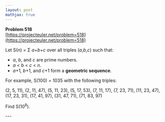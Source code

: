 ```yaml
---
layout: post
mathjax: true
---
```

**Problem 518**  
[https://projecteuler.net/problem=518](https://projecteuler.net/problem=518)

<p>Let S(<var>n</var>) = Σ <var>a</var>+<var>b</var>+<var>c</var> over all triples (<var>a</var>,<var>b</var>,<var>c</var>) such that:</p>

<ul style="list-style-type:disc;"><li><var>a</var>, <var>b</var>, and <var>c</var> are prime numbers.</li>
<li><var>a</var> &lt; <var>b</var> &lt; <var>c</var> &lt; <var>n</var>.</li>
<li><var>a</var>+1, <var>b</var>+1, and <var>c</var>+1 form a <b>geometric sequence</b>.</li>
</ul><p>For example, S(100) = 1035 with the following triples: </p>

<p>(2, 5, 11), (2, 11, 47), (5, 11, 23), (5, 17, 53), (7, 11, 17), (7, 23, 71), (11, 23, 47), (17, 23, 31), (17, 41, 97), (31, 47, 71), (71, 83, 97)</p>

<p>Find S(10<sup>8</sup>).</p>
---
